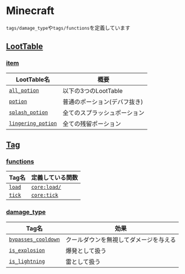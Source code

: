 # Minecraft
`tags/damage_type`や`tags/functions`を定義しています

## [LootTable](loot_tables/)
### [item](loot_tables/item/)
|LootTable名|概要|
|----|----|
|[`all_potion`](loot_tables/item/all_potion.json)|以下の3つのLootTable|
|[`potion`](loot_tables/item/potion.json)|普通のポーション(デバフ抜き)|
|[`splash_potion`](loot_tables/item/splash_potion.json)|全てのスプラッシュポーション|
|[`lingering_potion`](loot_tables/item/lingering_potion.json)|全ての残留ポーション|

## [Tag](tags/)
### [functions](tags/functions/)
|Tag名|定義している関数|
|----|----|
|[`load`](tags/functions/load.json)|[`core:load/`](/Attack/data/core/functions/load/.mcfunction)|
|[`tick`](tags/functions/tick.json)|[`core:tick`](/Attack/data/core/functions/tick.mcfunction)|

### [damage_type](tags/damage_type/)
|Tag名|効果|
|----|----|
|[`bypasses_cooldown`](tags/damage_type/bypasses_cooldown.json)|クールダウンを無視してダメージを与える|
|[`is_explosion`](tags/damage_type/is_explosion.json)|爆発として扱う|
|[`is_lightning`](tags/damage_type/is_lightning.json)|雷として扱う|
